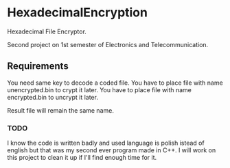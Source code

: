 # HexadecimalEncryption
Hexadecimal File Encryptor.

Second project on 1st semester of Electronics and Telecommunication. 

## Requirements
You need same key to decode a coded file.
You have to place file with name unencrypted.bin to crypt it later.
You have to place file with name encrypted.bin to uncrypt it later. 

Result file will remain the same name.

### TODO
I know the code is written badly and used language is polish istead of english but that was my second ever program made in C++.
I will work on this project to clean it up if I'll find enough time for it.
